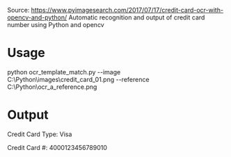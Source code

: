 Source: https://www.pyimagesearch.com/2017/07/17/credit-card-ocr-with-opencv-and-python/
Automatic recognition and output of credit card number using Python and opencv

# Usage
python ocr_template_match.py --image C:\Python\images\credit_card_01.png --reference C:\Python\ocr_a_reference.png


# Output

Credit Card Type: Visa

Credit Card #: 4000123456789010

